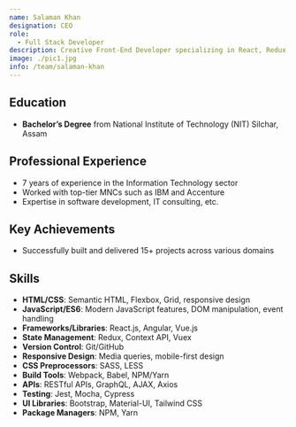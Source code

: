 ```yaml
---
name: Salaman Khan
designation: CEO
role:
  - Full Stack Developer
description: Creative Front-End Developer specializing in React, Redux, Material-UI, and responsive design.
image: ./pic1.jpg
info: /team/salaman-khan
---
```


## Education

- **Bachelor’s Degree** from National Institute of Technology (NIT) Silchar, Assam

## Professional Experience

- 7 years of experience in the Information Technology sector
- Worked with top-tier MNCs such as IBM and Accenture
- Expertise in software development, IT consulting, etc.

## Key Achievements

- Successfully built and delivered 15+ projects across various domains

## Skills

- **HTML/CSS**: Semantic HTML, Flexbox, Grid, responsive design
- **JavaScript/ES6**: Modern JavaScript features, DOM manipulation, event handling
- **Frameworks/Libraries**: React.js, Angular, Vue.js
- **State Management**: Redux, Context API, Vuex
- **Version Control**: Git/GitHub
- **Responsive Design**: Media queries, mobile-first design
- **CSS Preprocessors**: SASS, LESS
- **Build Tools**: Webpack, Babel, NPM/Yarn
- **APIs**: RESTful APIs, GraphQL, AJAX, Axios
- **Testing**: Jest, Mocha, Cypress
- **UI Libraries**: Bootstrap, Material-UI, Tailwind CSS
- **Package Managers**: NPM, Yarn
